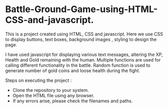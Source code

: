 # Battle-Ground-Game-using-HTML-CSS-and-javascript.

This is a project created using HTML, CSS and javascript. Here we use CSS to display buttons, text boxes, background images , styling to design the page. 

I have used javascript for displaying various text messages, altering the XP, Health and Gold remaining with the human. Multiple functions are used for calling different functionality in the battle. Random function is used to generate number of gold coins and loose health during the fight. 

Steps on executing the project :
  - Clone the repository to your system.
  - Open the HTML file using any browser.
  - If any errors arise, please check the filenames and paths.
